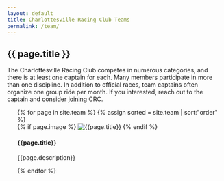 ```yaml
---
layout: default
title: Charlottesville Racing Club Teams
permalink: /team/
---
```


## {{ page.title }}

The Charlottesville Racing Club competes in numerous categories, and there is at least one captain for each. Many members participate in more than one discipline. In addition to official races, team captains often organize one group ride per month. If you interested, reach out to the captain and consider [joining]({{site.baseurl}}/join) CRC.

<ul>
{% for page in site.team %}
{% assign sorted = site.team | sort:"order" %}
	<div class="row section">
	    <div class="col-md-3 text-center">
		{% if page.image %}
		<img src="{{site.baseurl}}/images/{{page.image}}" alt="{{page.title}}" class="block-image"/>
		{% endif %}        
	    </div>
	    <div class="col-md-9">
		<h4>{{page.title}}</h4>
		<p>{{page.description}}</p>
	    </div>
	</div>
{% endfor %}
</ul>
